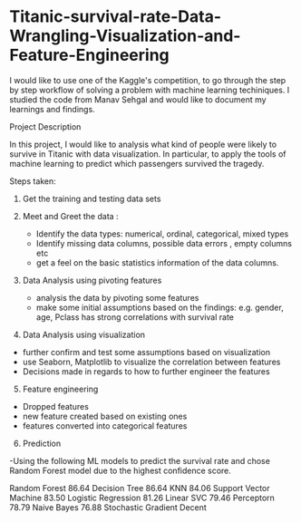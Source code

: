 # Titanic-survival-rate-Data-Wrangling-Visualization-and-Feature-Engineering

I would like to use one of the Kaggle's competition, to go through the step by step workflow of solving a problem with machine learning techiniques. I studied the code from Manav Sehgal and would like to document my learnings and findings. 

Project Description


In this project, I would like to analysis what kind of people were likely to survive in Titanic with data visualization. In particular, to apply the tools of machine learning to predict which passengers survived the tragedy.


Steps taken:

1) Get the training and testing data sets

2) Meet and Greet the data :
 
   - Identify the data types: numerical, ordinal, categorical, mixed types
   - Identify missing data columns, possible data errors , empty columns etc
   - get a feel on the basic statistics information of the data columns. 

3) Data Analysis using pivoting features 

   -  analysis the data by pivoting some features
   -  make some initial assumptions based on the findings: e.g. gender, age, Pclass has strong correlations with survival rate 

4) Data Analysis using visualization 

  - further confirm and test some assumptions based on visualization 
  - use Seaborn, Matplotlib to visualize the correlation between features 
 -  Decisions made in regards to how to further engineer the features

5) Feature engineering

 - Dropped features
-  new feature created based on existing ones
-  features converted into categorical features

6) Prediction

 -Using the following ML models to predict the survival rate and chose Random Forest model due to the highest confidence score. 
 
 Random Forest	86.64
	Decision Tree	86.64
	KNN	84.06
	Support Vector Machine	83.50
	Logistic Regression	81.26
	Linear SVC	79.46
	Perceptorn	78.79
	Naive Bayes	76.88
	Stochastic Gradient Decent	

  

